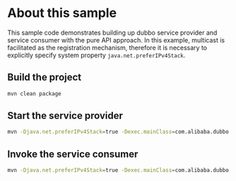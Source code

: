 # About this sample

This sample code demonstrates building up dubbo service provider and service consumer with the pure API approach. In this example, multicast is facilitated as the registration mechanism, therefore it is necessary to explicitly specify system property `java.net.preferIPv4Stack`.

## Build the project

```bash
mvn clean package
```

## Start the service provider

```bash
mvn -Djava.net.preferIPv4Stack=true -Dexec.mainClass=com.alibaba.dubbo.samples.provider.Application exec:java
```

## Invoke the service consumer

```bash
mvn -Djava.net.preferIPv4Stack=true -Dexec.mainClass=com.alibaba.dubbo.samples.consumer.Application exec:java
```
